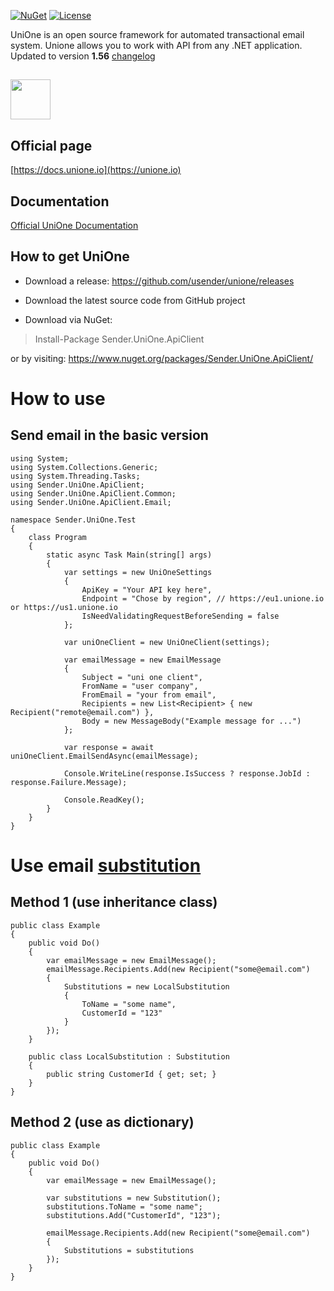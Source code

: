 [![NuGet](https://img.shields.io/nuget/v/Sender.UniOne.ApiClient)](https://www.nuget.org/packages/Sender.UniOne.ApiClient)
[![License](https://img.shields.io/github/license/usender/unione)](https://img.shields.io/github/license/usender/unione)

UniOne is an open source framework for automated transactional email system. Unione allows you to work with API from any .NET application. 
Updated to version **1.56** [changelog](https://docs.unione.io/en/api-changelog)

## <img src="https://eu1.unione.io/public/build/images/user-icon-unione.e5ec6334.png" width="64"/>
## Official page
[https://docs.unione.io](https://unione.io)

## Documentation
[Official UniOne Documentation](https://docs.unione.io/en/web-api-ref?http#web-api)

## How to get UniOne
- Download a release: https://github.com/usender/unione/releases

- Download the latest source code from GitHub project

- Download via NuGet:
> Install-Package Sender.UniOne.ApiClient
> 
or by visiting: https://www.nuget.org/packages/Sender.UniOne.ApiClient/

# How to use
## Send email in the basic version

```
using System;
using System.Collections.Generic;
using System.Threading.Tasks;
using Sender.UniOne.ApiClient;
using Sender.UniOne.ApiClient.Common;
using Sender.UniOne.ApiClient.Email;

namespace Sender.UniOne.Test
{
    class Program
    {
        static async Task Main(string[] args)
        {
            var settings = new UniOneSettings
            {
                ApiKey = "Your API key here",
                Endpoint = "Chose by region", // https://eu1.unione.io or https://us1.unione.io
                IsNeedValidatingRequestBeforeSending = false
            };

            var uniOneClient = new UniOneClient(settings);

            var emailMessage = new EmailMessage
            {
                Subject = "uni one client",
                FromName = "user company",
                FromEmail = "your from email",
                Recipients = new List<Recipient> { new Recipient("remote@email.com") },
                Body = new MessageBody("Example message for ...")
            };

            var response = await uniOneClient.EmailSendAsync(emailMessage);

            Console.WriteLine(response.IsSuccess ? response.JobId : response.Failure.Message);

            Console.ReadKey();
        }
    }
}
```
# Use email [substitution](https://github.com/usender/unione/blob/master/UniOne.ApiClient/Email/Substitution.cs)
## Method 1 (use inheritance class)
```
public class Example
{
    public void Do()
    {
        var emailMessage = new EmailMessage();
        emailMessage.Recipients.Add(new Recipient("some@email.com")
        {
            Substitutions = new LocalSubstitution
            {
                ToName = "some name",
                CustomerId = "123"
            }
        });
    }

    public class LocalSubstitution : Substitution
    {
        public string CustomerId { get; set; }
    }
}
```

## Method 2  (use as dictionary)
```
public class Example
{
    public void Do()
    {
        var emailMessage = new EmailMessage();

        var substitutions = new Substitution();
        substitutions.ToName = "some name";
        substitutions.Add("CustomerId", "123");

        emailMessage.Recipients.Add(new Recipient("some@email.com")
        {
            Substitutions = substitutions
        });
    }
}
```
